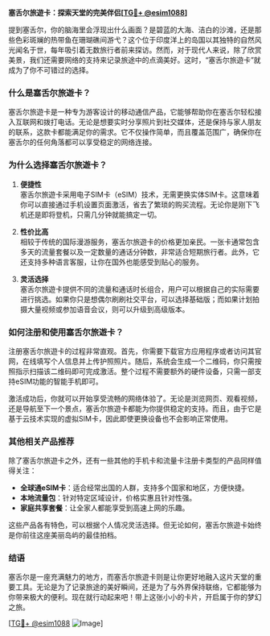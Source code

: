 **塞舌尔旅遊卡：探索天堂的完美伴侣[[TG💪+ @esim1088](https://t.me/s/esim1088)]**

提到塞舌尔，你的脑海里会浮现出什么画面？是碧蓝的大海、洁白的沙滩，还是那些色彩斑斓的热带鱼在珊瑚礁间游弋？这个位于印度洋上的岛国以其独特的自然风光闻名于世，每年吸引着无数旅行者前来探访。然而，对于现代人来说，除了欣赏美景，我们还需要网络的支持来记录旅途中的点滴美好。这时，“塞舌尔旅遊卡”就成为了你不可错过的选择。

### **什么是塞舌尔旅遊卡？**

塞舌尔旅遊卡是一种专为游客设计的移动通信产品，它能够帮助你在塞舌尔轻松接入互联网和拨打电话。无论是想要实时分享照片到社交媒体，还是保持与家人朋友的联系，这款卡都能满足你的需求。它不仅操作简单，而且覆盖范围广，确保你在塞舌尔的任何角落都可以享受稳定的网络连接。

### **为什么选择塞舌尔旅遊卡？**

1. **便捷性**  
   塞舌尔旅遊卡采用电子SIM卡（eSIM）技术，无需更换实体SIM卡。这意味着你可以直接通过手机设置页面激活，省去了繁琐的购买流程。无论你是刚下飞机还是即将登机，只需几分钟就能搞定一切。

2. **性价比高**  
   相较于传统的国际漫游服务，塞舌尔旅遊卡的价格更加亲民。一张卡通常包含多天的流量套餐以及一定数量的通话分钟数，非常适合短期旅行者。此外，它还支持多种语言客服，让你在国外也能感受到贴心的服务。

3. **灵活选择**  
   塞舌尔旅遊卡提供不同的流量和通话时长组合，用户可以根据自己的实际需要进行挑选。如果你只是想偶尔刷刷社交平台，可以选择基础版；而如果计划拍摄大量视频或参加语音会议，则可以升级到高级版本。

### **如何注册和使用塞舌尔旅遊卡？**

注册塞舌尔旅遊卡的过程非常直观。首先，你需要下载官方应用程序或者访问其官网，在线填写个人信息并上传护照照片。随后，系统会生成一个二维码，你只需按照指示扫描该二维码即可完成激活。整个过程不需要额外的硬件设备，只需一部支持eSIM功能的智能手机即可。

激活成功后，你就可以开始享受流畅的网络体验了。无论是浏览网页、观看视频，还是导航至下一个景点，塞舌尔旅遊卡都能为你提供稳定的支持。而且，由于它是基于云技术实现的虚拟SIM卡，因此即使更换设备也不会影响正常使用。

### **其他相关产品推荐**

除了塞舌尔旅遊卡之外，还有一些其他的手机卡和流量卡注册卡类型的产品同样值得关注：

- **全球通eSIM卡**：适合经常出国的人群，支持多个国家和地区，方便快捷。
- **本地流量包**：针对特定区域设计，价格实惠且针对性强。
- **家庭共享套餐**：让全家人都能享受到高速上网的乐趣。

这些产品各有特色，可以根据个人情况灵活选择。但无论如何，塞舌尔旅遊卡始终是你前往这座美丽岛屿的最佳拍档。

### **结语**

塞舌尔是一座充满魅力的地方，而塞舌尔旅遊卡则是让你更好地融入这片天堂的重要工具。无论是为了记录旅途的美好瞬间，还是为了与外界保持联络，它都能够为你带来极大的便利。现在就行动起来吧！带上这张小小的卡片，开启属于你的梦幻之旅。

[[TG💪+ @esim1088](https://t.me/s/esim1088) ![Image](https://i.postimg.cc/4NQfJmqS/Snipaste-2025-05-13-00-14-12.png)]